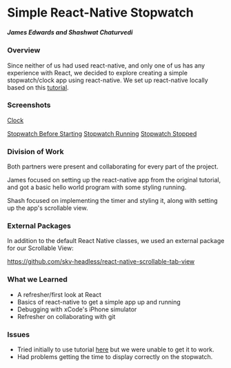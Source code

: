 # Simple React-Native Stopwatch
##### James Edwards and Shashwat Chaturvedi

### Overview

Since neither of us had used react-native, and only one of us has any experience with React, we decided to explore creating a simple stopwatch/clock app using react-native.
We set up react-native locally based on this [tutorial](https://github.com/react-community/create-react-native-app).

### Screenshots

[Clock](Clock.png)

[Stopwatch Before Starting](notstarted.png)
[Stopwatch Running](running.png)
[Stopwatch Stopped](reset.png)

### Division of Work

Both partners were present and collaborating for every part of the project.

James focused on setting up the react-native app from the original tutorial, and got a basic hello world program with some styling running.

Shash focused on implementing the timer and styling it, along with setting up the app's scrollable view.

### External Packages

In addition to the default React Native classes, we used an external package for our Scrollable View:

https://github.com/skv-headless/react-native-scrollable-tab-view

### What we Learned

* A refresher/first look at React
* Basics of react-native to get a simple app up and running
* Debugging with xCode's iPhone simulator
* Refresher on collaborating with git

### Issues

* Tried initially to use tutorial [here](https://facebook.github.io/react-native/docs/getting-started.html) but we were unable to get it to work.
* Had problems getting the time to display correctly on the stopwatch.
